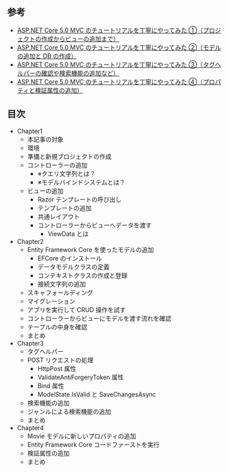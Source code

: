 ## 参考

- [ASP.NET Core 5.0 MVC のチュートリアルを丁寧にやってみた ①（プロジェクトの作成からビューの追加まで）](https://hirahira.blog/asp-net-core5-mvc-tutorial-01/)
- [ASP.NET Core 5.0 MVC のチュートリアルを丁寧にやってみた ②（モデルの追加と DB の作成）](https://hirahira.blog/asp-net-core5-mvc-tutorial-02/)
- [ASP.NET Core 5.0 MVC のチュートリアルを丁寧にやってみた ③（タグヘルパーの確認や検索機能の追加など）](https://hirahira.blog/asp-net-core5-mvc-tutorial-03/)
- [ASP.NET Core 5.0 MVC のチュートリアルを丁寧にやってみた ④（プロパティと検証属性の追加）](https://hirahira.blog/asp-net-core5-mvc-tutorial-04/)

## 目次

- Chapter1
  - 本記事の対象
  - 環境
  - 準備と新規プロジェクトの作成
  - コントローラーの追加
    - ※クエリ文字列とは？
    - ※モデルバインドシステムとは？
  - ビューの追加
    - Razor テンプレートの呼び出し
    - テンプレートの追加
    - 共通レイアウト
    - コントローラーからビューへデータを渡す
      - ViewData とは
- Chapter2
  - Entity Framework Core を使ったモデルの追加
    - EFCore のインストール
    - データモデルクラスの定義
    - コンテキストクラスの作成と登録
    - 接続文字列の追加
  - スキャフォールディング
  - マイグレーション
  - アプリを実行して CRUD 操作を試す
  - コントローラーからビューにモデルを渡す流れを確認
  - テーブルの中身を確認
  - まとめ
- Chapter3
  - タグヘルパー
  - POST リクエストの処理
    - HttpPost 属性
    - ValidateAntiForgeryToken 属性
    - Bind 属性
    - ModelState.IsValid と SaveChangesAsync
  - 検索機能の追加
  - ジャンルによる検索機能の追加
  - まとめ
- Chapter4
  - Movie モデルに新しいプロパティの追加
  - Entity Framework Core コードファーストを実行
  - 検証属性の追加
  - まとめ
